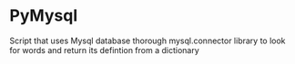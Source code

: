 # PyMysql
Script that uses Mysql database thorough mysql.connector library to look for words and return its defintion from a dictionary
